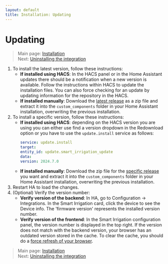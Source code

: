 ```yaml
---
layout: default
title: Installation: Updating
---
```

# Updating

> Main page: [Installation](installation.md)<br/>
> Next: [Uninstalling the integration](installation-uninstalling.md)<br/>

1. To install the latest version, follow these instructions:
    * **If installed using HACS**: In the HACS panel or in the Home Assistant updates there should be a notification when a new version is available. Follow the instructions within HACS to update the installation files. You can also force checking for an update by updating information for the repository in the HACS.
    * **If installed manually**: Download the [latest release](/HAsmartIrrigation/releases) as a zip file and extract it into the `custom_components` folder in your Home Assistant installation, overwriting the previous installation.
2. To install a specific version, follow these instructions:
    * **If installed using HACS**: depending on the HACS version you are using you can either use find a version dropdown in the Redownload option or you have to use the `update.install` service as follows:
        ```yaml
        service: update.install
        target:
        entity_id: update.smart_irrigation_update
        data:
        version: 2024.7.0
        ```
    * **If installed manually**: Download the zip file for the [specific release](/HAsmartIrrigation/releases) you want and extract it into the `custom_components` folder in your Home Assistant installation, overwriting the previous installation.
3. Restart HA to load the changes.
4. (Optional) Verify the version number:
    * **Verify version of the backend**: In HA, go to Configuration -> Integrations. In the Smart Irrigation card, click the device to see the Device info. The 'firmware version' represents the installed version number.
    * **Verify version of the frontend**:
In the Smart Irrigation configuration panel, the version number is displayed in the top right. If the version does not match with the backend version, your browser has an outdated version stored in the cache.
To clear the cache, you should do a [force refresh of your browser](https://refreshyourcache.com/en/cache/).

> Main page: [Installation](installation.md)<br/>
> Next: [Uninstalling the integration](installation-uninstalling.md)<br/>